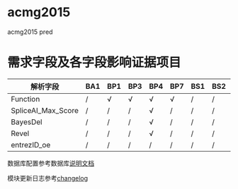 # acmg2015
acmg2015 pred

# 需求字段及各字段影响证据项目

| 解析字段           | BA1 | BP1 | BP3 | BP4 | BP7 | BS1 | BS2 | PM1 | PM2 | PM4 | PM5 | PP2 | PP3 | PS1 | PS4 | PVS1 |
| ------------------ | --- | --- | --- | --- | --- | --- | --- | --- | --- | --- | --- | --- | --- | --- | --- | ---- |
| Function           | /   | √   | √   | √   | √   | /   | /   | √   | /   | √   | √   | √   | √   | √   | /   | √    |
| SpliceAI_Max_Score | /   | /   | /   | √   | /   | /   | /   | /   | /   | /   | /   | /   | √   | /   | /   | /    |
| BayesDel           | /   | /   | /   | √   | /   | /   | /   | /   | /   | /   | /   | /   | √   | /   | /   | /    |
| Revel              | /   | /   | /   | √   | /   | /   | /   | /   | /   | /   | /   | /   | √   | /   | /   | /    |
| entrezID_oe        | /   | /   | /   | /   | /   | /   | /   | √   | /   | /   | /   | /   | /   | /   | /   | /    |

数据库配置参考数据库[说明文档](database.md)

模块更新日志参考[changelog](changelog.md)

